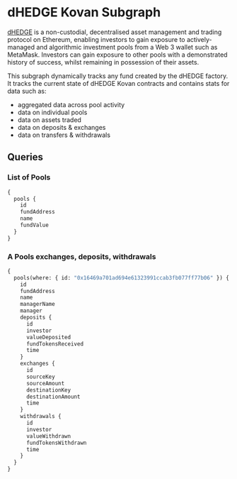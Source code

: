 # dHEDGE Kovan Subgraph

[dHEDGE](https://www.dhedge.org/) is a non-custodial, decentralised asset management and trading protocol on Ethereum, enabling investors to gain exposure to actively-managed and algorithmic investment pools from a Web 3 wallet such as MetaMask. Investors can gain exposure to other pools with a demonstrated history of success, whilst remaining in possession of their assets.

This subgraph dynamically tracks any fund created by the dHEDGE factory. It tracks the current state of dHEDGE Kovan contracts and contains stats for data such as:

- aggregated data across pool activity
- data on individual pools
- data on assets traded
- data on deposits & exchanges
- data on transfers & withdrawals

## Queries

### List of Pools

```graphql
{
  pools {
    id
    fundAddress
    name
    fundValue
  }
}
```

### A Pools exchanges, deposits, withdrawals

```graphql
{
  pools(where: { id: "0x16469a701ad694e61323991ccab3fb077ff77b06" }) {
    id
    fundAddress
    name
    managerName
    manager
    deposits {
      id
      investor
      valueDeposited
      fundTokensReceived
      time
    }
    exchanges {
      id
      sourceKey
      sourceAmount
      destinationKey
      destinationAmount
      time
    }
    withdrawals {
      id
      investor
      valueWithdrawn
      fundTokensWithdrawn
      time
    }
  }
}
```
